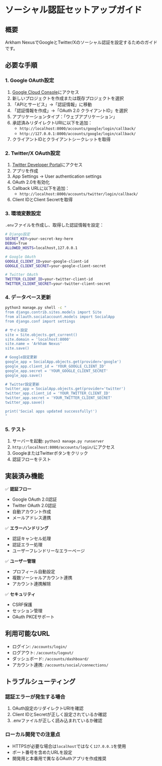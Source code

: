 # ソーシャル認証セットアップガイド

## 概要
Arkham NexusでGoogleとTwitter/Xのソーシャル認証を設定するためのガイドです。

## 必要な手順

### 1. Google OAuth設定

1. [Google Cloud Console](https://console.cloud.google.com/)にアクセス
2. 新しいプロジェクトを作成または既存プロジェクトを選択
3. 「APIとサービス」→「認証情報」に移動
4. 「認証情報を作成」→「OAuth 2.0 クライアントID」を選択
5. アプリケーションタイプ：「ウェブアプリケーション」
6. 承認済みリダイレクトURIに以下を追加：
   - `http://localhost:8000/accounts/google/login/callback/`
   - `http://127.0.0.1:8000/accounts/google/login/callback/`
7. クライアントIDとクライアントシークレットを取得

### 2. Twitter/X OAuth設定

1. [Twitter Developer Portal](https://developer.twitter.com/)にアクセス
2. アプリを作成
3. App Settings → User authentication settings
4. OAuth 2.0を有効化
5. Callback URLに以下を追加：
   - `http://localhost:8000/accounts/twitter/login/callback/`
6. Client IDとClient Secretを取得

### 3. 環境変数設定

`.env`ファイルを作成し、取得した認証情報を設定：

```bash
# Django設定
SECRET_KEY=your-secret-key-here
DEBUG=True
ALLOWED_HOSTS=localhost,127.0.0.1

# Google OAuth
GOOGLE_CLIENT_ID=your-google-client-id
GOOGLE_CLIENT_SECRET=your-google-client-secret

# Twitter OAuth
TWITTER_CLIENT_ID=your-twitter-client-id
TWITTER_CLIENT_SECRET=your-twitter-client-secret
```

### 4. データベース更新

```bash
python3 manage.py shell -c "
from django.contrib.sites.models import Site
from allauth.socialaccount.models import SocialApp
from django.conf import settings

# サイト設定
site = Site.objects.get_current()
site.domain = 'localhost:8000'
site.name = 'Arkham Nexus'
site.save()

# Google設定更新
google_app = SocialApp.objects.get(provider='google')
google_app.client_id = 'YOUR_GOOGLE_CLIENT_ID'
google_app.secret = 'YOUR_GOOGLE_CLIENT_SECRET'
google_app.save()

# Twitter設定更新
twitter_app = SocialApp.objects.get(provider='twitter')
twitter_app.client_id = 'YOUR_TWITTER_CLIENT_ID'
twitter_app.secret = 'YOUR_TWITTER_CLIENT_SECRET'
twitter_app.save()

print('Social apps updated successfully!')
"
```

### 5. テスト

1. サーバーを起動: `python3 manage.py runserver`
2. `http://localhost:8000/accounts/login/`にアクセス
3. GoogleまたはTwitterボタンをクリック
4. 認証フローをテスト

## 実装済み機能

✅ **認証フロー**
- Google OAuth 2.0認証
- Twitter OAuth 2.0認証
- 自動アカウント作成
- メールアドレス連携

✅ **エラーハンドリング**
- 認証キャンセル処理
- 認証エラー処理
- ユーザーフレンドリーなエラーページ

✅ **ユーザー管理**
- プロフィール自動設定
- 複数ソーシャルアカウント連携
- アカウント連携解除

✅ **セキュリティ**
- CSRF保護
- セッション管理
- OAuth PKCEサポート

## 利用可能なURL

- ログイン: `/accounts/login/`
- ログアウト: `/accounts/logout/`
- ダッシュボード: `/accounts/dashboard/`
- アカウント連携: `/accounts/social/connections/`

## トラブルシューティング

### 認証エラーが発生する場合
1. OAuth設定のリダイレクトURIを確認
2. Client IDとSecretが正しく設定されているか確認
3. .envファイルが正しく読み込まれているか確認

### ローカル開発での注意点
- HTTPSが必要な場合は`localhost`ではなく`127.0.0.1`を使用
- ポート番号を含めたURLを設定
- 開発用と本番用で異なるOAuthアプリを作成推奨
